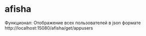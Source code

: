 afisha
======
Функционал:
Отображение всех пользователей в json формате http://localhost:15080/afisha/get/appusers
